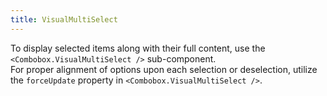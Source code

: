 ```yaml
---
title: VisualMultiSelect
---
```


To display selected items along with their full content, use the `<Combobox.VisualMultiSelect />` sub-component.
<br/>
For proper alignment of options upon each selection or deselection, utilize the `forceUpdate` property in `<Combobox.VisualMultiSelect />`.
